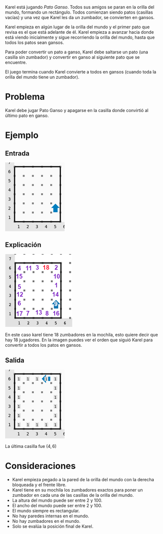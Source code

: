 Karel está jugando _Pato Ganso_. Todos sus amigos se paran en la orilla del mundo, formando un rectángulo.
Todos comienzan siendo patos (casillas vacías) y una vez que Karel les da un zumbador, se convierten en gansos.

Karel empieza en algún lugar de la orilla del mundo y el primer pato que revisa es el que está adelante de él.
Karel empieza a avanzar hacia donde está viendo inicialmente y sigue recorriendo la orilla del mundo, hasta que todos los patos sean gansos.

Para poder convertir un pato a ganso, Karel debe saltarse un pato (una casilla sin zumbador) y convertir en ganso al siguiente pato que se encuentre.

El juego termina cuando Karel convierte a todos en gansos (cuando toda la orilla del mundo tiene un zumbador).

# Problema

Karel debe jugar Pato Ganso y apagarse en la casilla donde convirtió al último pato en ganso.

# Ejemplo

## Entrada

![Ejemplo de Entrada](sample.in.png)

## Explicación

![Expliación ejemplo](explicacion.png)

En este caso karel tiene 18 zumbadores en la mochila, esto quiere decir que hay 18 jugadores. En la imagen puedes ver el orden que siguió Karel para convertir a todos los patos en gansos.

## Salida

![Ejemplo de Salida](sample.out.png)

La última casilla fue $(4, 6)$

# Consideraciones

- Karel empieza pegado a la pared de la orilla del mundo con la derecha bloqueada y el frente libre.
- Karel tiene en su mochila los zumbadores exactos para poner un zumbador en cada una de las casillas de la orilla del mundo.
- La altura del mundo puede ser entre 2 y 100.
- El ancho del mundo puede ser entre 2 y 100.
- El mundo siempre es rectangular.
- No hay paredes internas en el mundo.
- No hay zumbadores en el mundo.
- Solo se evalúa la posición final de Karel.
